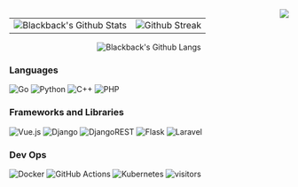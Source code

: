 <img align='right' src='https://github.com/Blackbackofficial/Blackbackofficial/raw/main/img/Iam.gif'>

<!--
how to make this gif ?
I made my with vue 
Then i recorded my screen to gif on Mac with Quicktime and https://gist.github.com/tskaggs/6394639
-->

<table cellspacing="0" cellpadding="0">
    <tr>
        <td valign="top">
            <img style="padding 10px;" alt="Blackback's Github Stats" src="https://github-readme-stats.vercel.app/api?username=Blackbackofficial&show_icons=true&theme=material-palenight"/>
        </td>
        <td valign="top">
            <img style="padding 10px;" alt="Github Streak" src="http://github-readme-streak-stats.herokuapp.com?user=Blackbackofficial&theme=material-palenight"/>
        </td>
    </tr>
</table>


<p align="center">
    <img alt="Blackback's Github Langs" src="https://github-readme-stats.vercel.app/api/top-langs/?username=Blackbackofficial&hide_border=false&layout=compact&theme=material-palenight"/>
</p>


### Languages

![Go](https://img.shields.io/badge/go-%2300ADD8.svg?&style=for-the-badge&logo=go&logoColor=white)
![Python](https://img.shields.io/badge/python-%2314354C.svg?&style=for-the-badge&logo=python&logoColor=white)
![C++](https://img.shields.io/badge/c++-%2300599C.svg?&style=for-the-badge&logo=c%2B%2B&ogoColor=white)
![PHP](https://img.shields.io/badge/php-%23777BB4.svg?style=for-the-badge&logo=php&logoColor=white)

### Frameworks and Libraries

![Vue.js](https://img.shields.io/badge/vuejs-%2335495e.svg?style=for-the-badge&logo=vuedotjs&logoColor=%234FC08D)
![Django](https://img.shields.io/badge/django-%23092E20.svg?style=for-the-badge&logo=django&logoColor=white)
![DjangoREST](https://img.shields.io/badge/DJANGO-REST-ff1709?style=for-the-badge&logo=django&logoColor=white&color=ff1709&labelColor=gray)
![Flask](https://img.shields.io/badge/flask-%23000.svg?style=for-the-badge&logo=flask&logoColor=white)
![Laravel](https://img.shields.io/badge/laravel-%23FF2D20.svg?style=for-the-badge&logo=laravel&logoColor=white)


### Dev Ops

![Docker](https://img.shields.io/badge/docker-%230db7ed.svg?&style=for-the-badge&logo=docker&logoColor=white)
![GitHub Actions](https://img.shields.io/badge/github%20actions-%232671E5.svg?&style=for-the-badge&logo=github-actions&logoColor=white)
![Kubernetes](https://img.shields.io/badge/kubernetes-%23326ce5.svg?style=for-the-badge&logo=kubernetes&logoColor=white)
![visitors](https://visitor-badge.glitch.me/badge?page_id=Blackbackofficial)